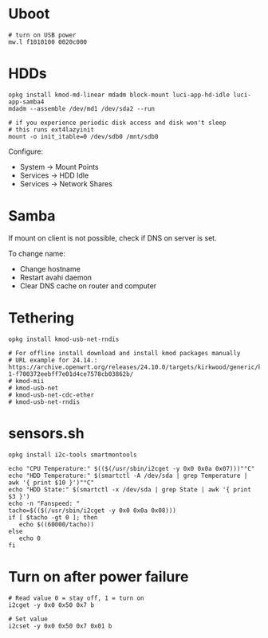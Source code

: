 # Uboot

```
# turn on USB power
mw.l f1010100 0020c000
```

# HDDs
```
opkg install kmod-md-linear mdadm block-mount luci-app-hd-idle luci-app-samba4
mdadm --assemble /dev/md1 /dev/sda2 --run

# if you experience periodic disk access and disk won't sleep
# this runs ext4lazyinit
mount -o init_itable=0 /dev/sdb0 /mnt/sdb0
```

Configure:
* System -> Mount Points
* Services -> HDD Idle
* Services -> Network Shares


# Samba
If mount on client is not possible, check if DNS on server is set.

To change name:
* Change hostname
* Restart avahi daemon
* Clear DNS cache on router and computer

# Tethering
```
opkg install kmod-usb-net-rndis

# For offline install download and install kmod packages manually
# URL example for 24.14.: https://archive.openwrt.org/releases/24.10.0/targets/kirkwood/generic/kmods/6.6.73-1-f700372eebff7e01d4ce7578cb03862b/
# kmod-mii
# kmod-usb-net
# kmod-usb-net-cdc-ether
# kmod-usb-net-rndis

```

# sensors.sh
```
opkg install i2c-tools smartmontools
```

```
echo "CPU Temperature:" $(($(/usr/sbin/i2cget -y 0x0 0x0a 0x07)))"°C"
echo "HDD Temperature:" $(smartctl -A /dev/sda | grep Temperature | awk '{ print $10 }')"°C"
echo "HDD State:" $(smartctl -x /dev/sda | grep State | awk '{ print $3 }')
echo -n "Fanspeed: "
tacho=$(($(/usr/sbin/i2cget -y 0x0 0x0a 0x08)))
if [ $tacho -gt 0 ]; then
   echo $((60000/tacho))
else
   echo 0
fi
```

# Turn on after power failure

```
# Read value 0 = stay off, 1 = turn on
i2cget -y 0x0 0x50 0x7 b

# Set value
i2cset -y 0x0 0x50 0x7 0x01 b

```

